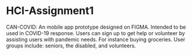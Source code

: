 # HCI-Assignment1

CAN-COVID: An mobile app prototype designed on FIGMA. Intended to be used in COVID-19 response. Users can sign up to get help or volunteer by assisting users with pandemic needs. For instance buying groceries. User groups include: seniors, the disabled, and volunteers.
